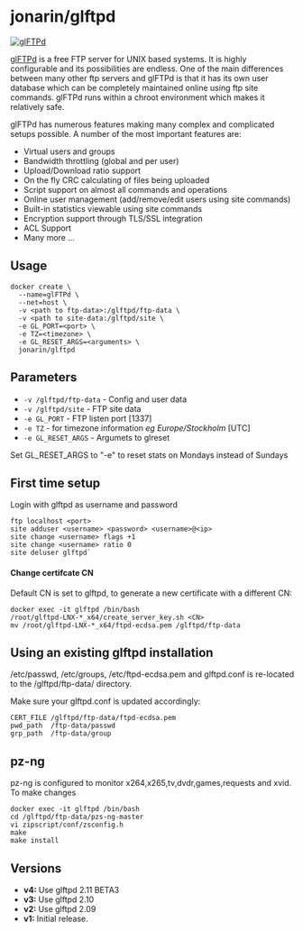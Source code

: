 [appurl]: https://glftpd.eu/
[hub]: https://hub.docker.com/r/jonarin/glftpd/

# jonarin/glftpd

[![glFTPd](https://glftpd.eu/media/logo.gif)][appurl]

[glFTPd](https://glftpd.eu/) is a free FTP server for UNIX based systems. It is highly configurable and its possibilities are endless. One of the main differences between many other ftp servers and glFTPd is that it has its own user database which can be completely maintained online using ftp site commands. glFTPd runs within a chroot environment which makes it relatively safe.

glFTPd has numerous features making many complex and complicated setups possible. A number of the most important features are:

* Virtual users and groups
* Bandwidth throttling (global and per user)
* Upload/Download ratio support
* On the fly CRC calculating of files being uploaded
* Script support on almost all commands and operations
* Online user management (add/remove/edit users using site commands)
* Built-in statistics viewable using site commands
* Encryption support through TLS/SSL integration
* ACL Support
* Many more ...

## Usage
```
docker create \
  --name=glFTPd \
  --net=host \
  -v <path to ftp-data>:/glftpd/ftp-data \
  -v <path to site-data:/glftpd/site \
  -e GL_PORT=<port> \
  -e TZ=<timezone> \
  -e GL_RESET_ARGS=<arguments> \
  jonarin/glftpd
```
## Parameters

* `-v /glftpd/ftp-data` - Config and user data
* `-v /glftpd/site` - FTP site data
* `-e GL_PORT` - FTP listen port [1337]
* `-e TZ` - for timezone information *eg Europe/Stockholm* [UTC]
* `-e GL_RESET_ARGS` - Argumets to glreset

Set GL_RESET_ARGS to "-e" to reset stats on Mondays instead of Sundays

## First time setup

Login with glftpd as username and password
```
ftp localhost <port>
site adduser <username> <password> <username>@<ip>
site change <username> flags +1
site change <username> ratio 0
site deluser glftpd`
```
#### Change certifcate CN
Default CN is set to glftpd, to generate a new certificate with a different CN:

```
docker exec -it glftpd /bin/bash
/root/glftpd-LNX-*_x64/create_server_key.sh <CN>
mv /root/glftpd-LNX-*_x64/ftpd-ecdsa.pem /glftpd/ftp-data
```

## Using an existing glftpd installation
/etc/passwd, /etc/groups, /etc/ftpd-ecdsa.pem and glftpd.conf is re-located to the /glftpd/ftp-data/ directory.

Make sure your glftpd.conf is updated accordingly:

```
CERT_FILE /glftpd/ftp-data/ftpd-ecdsa.pem
pwd_path  /ftp-data/passwd
grp_path  /ftp-data/group
```
## pz-ng

pz-ng is configured to monitor x264,x265,tv,dvdr,games,requests and xvid. To make changes

```
docker exec -it glftpd /bin/bash
cd /glftpd/ftp-data/pzs-ng-master
vi zipscript/conf/zsconfig.h
make
make install
```

## Versions

+ **v4:** Use glftpd 2.11 BETA3
+ **v3:** Use glftpd 2.10
+ **v2:** Use glftpd 2.09
+ **v1:** Initial release.
